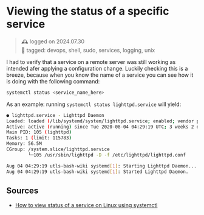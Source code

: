 # Viewing the status of a specific service
> 🕰️ logged on 2024.07.30 <br>
> 🔖 tagged: devops, shell, sudo, services, logging, unix

I had to verify that a service on a remote server was still working as intended afer applying a configuration change. Luckily checking this is a breeze, because when you know the name of a service you can see how it is doing with the following command:

```sh
systemctl status <service_name_here>
```

As an example: running `systemctl status lighttpd.service` will yield:

```sh
● lighttpd.service - Lighttpd Daemon
Loaded: loaded (/lib/systemd/system/lighttpd.service; enabled; vendor preset: enabled)
Active: active (running) since Tue 2020-08-04 04:29:19 UTC; 3 weeks 2 days ago
Main PID: 105 (lighttpd)
Tasks: 1 (limit: 115783)
Memory: 56.5M
CGroup: /system.slice/lighttpd.service
        └─105 /usr/sbin/lighttpd -D -f /etc/lighttpd/lighttpd.conf

Aug 04 04:29:19 utls-bash-wiki systemd[1]: Starting Lighttpd Daemon...
Aug 04 04:29:19 utls-bash-wiki systemd[1]: Started Lighttpd Daemon.
```

## Sources
+ [How to view status of a service on Linux using systemctl](https://www.cyberciti.biz/faq/systemd-systemctl-view-status-of-a-service-on-linux/)
